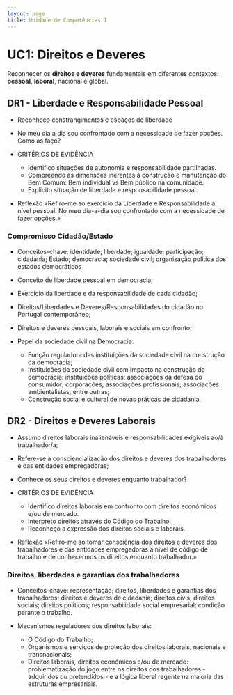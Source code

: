 ```yaml
---
layout: page
title: Unidade de Competências I
---
```


# UC1: Direitos e Deveres
Reconhecer os **direitos e deveres** fundamentais em diferentes contextos: **pessoal**, **laboral**, nacional e global.



## DR1 - Liberdade e Responsabilidade Pessoal
- Reconheço constrangimentos e espaços de liberdade
- No meu dia a dia sou confrontado com a necessidade de fazer opções. Como as faço?


- CRITÉRIOS DE EVIDÊNCIA
  - Identifico situações de autonomia e responsabilidade partilhadas.
  - Compreendo as dimensões inerentes à construção e manutenção do Bem Comum: Bem individual vs Bem público na comunidade.
  - Explicito situação de liberdade e responsabilidade pessoal.

- Reflexão
«Refiro-me ao exercício da Liberdade e Responsabilidade a nível pessoal. No meu dia-a-dia sou confrontado com a necessidade de fazer opções.»


### Compromisso Cidadão/Estado
- Conceitos-chave: identidade; liberdade; igualdade; participação; cidadania; Estado; democracia; sociedade civil; organização política dos estados democráticos

- Conceito de liberdade pessoal em democracia;
- Exercício da liberdade e da responsabilidade de cada cidadão;
- Direitos/Liberdades e Deveres/Responsabilidades do cidadão no Portugal contemporâneo;
- Direitos e deveres pessoais, laborais e sociais em confronto;
- Papel da sociedade civil na Democracia:
  - Função reguladora das instituições da sociedade civil na construção da democracia;
   - Instituições da sociedade civil com impacto na construção da democracia: instituições políticas; associações da defesa do consumidor; corporações; associações profissionais; associações ambientalistas, entre outras;
   - Construção social e cultural de novas práticas de cidadania.

## DR2 - Direitos e Deveres Laborais
- Assumo direitos laborais inalienáveis e responsabilidades exigíveis ao/à trabalhador/a;
- Refere-se à consciencialização dos direitos e deveres  dos trabalhadores  e das entidades empregadoras;
- Conhece os seus direitos e deveres enquanto trabalhador?

- CRITÉRIOS DE EVIDÊNCIA
  - Identifico direitos laborais em confronto com direitos económicos e/ou de mercado.
  - Interpreto direitos através do Código do Trabalho.
  - Reconheço a expressão dos direitos sociais e laborais.

- Reflexão
«Refiro-me ao tomar consciência dos direitos e deveres dos trabalhadores e das entidades empregadoras a nível de código de trabalho e de conhecermos os direitos enquanto trabalhador.»

### Direitos, liberdades e garantias dos trabalhadores

- Conceitos-chave: representação; direitos, liberdades e garantias dos trabalhadores; direitos e deveres de cidadania; direitos civis, direitos sociais; direitos políticos; responsabilidade social empresarial; condição perante o trabalho.

- Mecanismos reguladores dos direitos laborais:
  - O Código do Trabalho;
  - Organismos e serviços de proteção dos direitos laborais, nacionais e transnacionais;
  - Direitos laborais, direitos económicos e/ou de mercado: problematização do jogo entre os direitos dos trabalhadores - adquiridos ou pretendidos - e a lógica liberal regente na maioria das estruturas empresariais.
